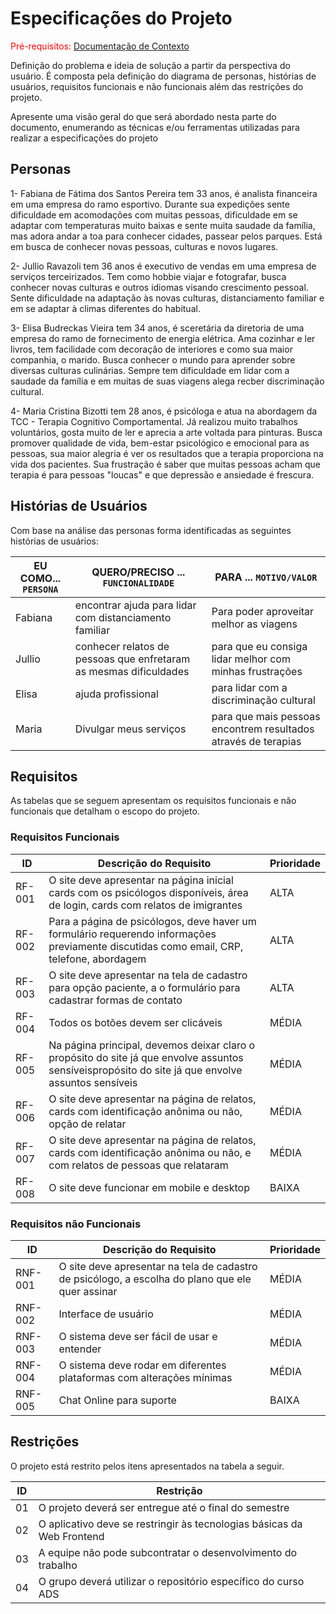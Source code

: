 # Especificações do Projeto

<span style="color:red">Pré-requisitos: <a href="1-Documentação de Contexto.md"> Documentação de Contexto</a></span>

Definição do problema e ideia de solução a partir da perspectiva do usuário. É composta pela definição do  diagrama de personas, histórias de usuários, requisitos funcionais e não funcionais além das restrições do projeto.

Apresente uma visão geral do que será abordado nesta parte do documento, enumerando as técnicas e/ou ferramentas utilizadas para realizar a especificações do projeto

## Personas

1- Fabiana de Fátima dos Santos Pereira tem 33 anos, é analista financeira em uma empresa do ramo esportivo. Durante sua expedições sente dificuldade em acomodações com muitas pessoas, dificuldade em se adaptar com temperaturas muito baixas e sente muita saudade da família, mas adora andar a toa para conhecer cidades, passear pelos parques.  Está em busca de conhecer novas pessoas, culturas e novos lugares.

2- Jullio Ravazoli tem 36 anos é executivo de vendas em uma empresa de serviços terceirizados. Tem como hobbie viajar e fotografar, busca conhecer novas culturas e outros idiomas visando crescimento pessoal.  Sente dificuldade na adaptação às novas culturas, distanciamento familiar e em se adaptar à climas diferentes do habitual.

3- Elisa Budreckas Vieira tem 34 anos, é sceretária da diretoria de uma empresa do ramo de fornecimento de energia elétrica. Ama cozinhar e ler livros, tem facilidade com decoração de interiores e como sua maior companhia, o marido. Busca conhecer o mundo para aprender sobre diversas culturas culinárias.  Sempre tem dificuldade em lidar com a saudade da família e em muitas de suas viagens alega recber discriminação cultural.  

4- Maria Cristina Bizotti tem 28 anos, é psicóloga e atua na abordagem da TCC - Terapia Cognitivo Comportamental.  Já realizou muito trabalhos voluntários, gosta muito de ler e aprecia a arte voltada para pinturas.  Busca promover qualidade de vida, bem-estar psicológico e emocional para as pessoas, sua maior alegria é ver os resultados que a terapia proporciona na vida dos pacientes.  Sua frustração é saber que muitas pessoas acham que terapia é para pessoas "loucas" e que depressão e ansiedade é frescura. 


## Histórias de Usuários

Com base na análise das personas forma identificadas as seguintes histórias de usuários:

|EU COMO... `PERSONA`| QUERO/PRECISO ... `FUNCIONALIDADE`                                       |PARA ... `MOTIVO/VALOR`                 |
|--------------------|--------------------------------------------------------------------------|----------------------------------------|
|Fabiana             | encontrar ajuda para lidar com distanciamento familiar                   | Para poder aproveitar melhor as viagens|
|Jullio              | conhecer relatos de pessoas que enfretaram as mesmas dificuldades        | para que eu consiga lidar melhor com  minhas frustrações |       
|Elisa               | ajuda profissional                                                       | para lidar com a discriminação cultural|
|Maria               | Divulgar meus serviços                                                   | para que mais pessoas encontrem resultados através de terapias |
                                                          
## Requisitos

As tabelas que se seguem apresentam os requisitos funcionais e não funcionais que detalham o escopo do projeto.

### Requisitos Funcionais

|ID    | Descrição do Requisito  | Prioridade |
|------|------------------------------------------------------|------|
|RF-001| O site deve apresentar na página inicial cards com os psicólogos disponíveis, área de login, cards com relatos de imigrantes | ALTA | 
|RF-002| Para a página de psicólogos, deve haver um formulário requerendo informações previamente discutidas como email, CRP, telefone, abordagem   | ALTA |    
|RF-003| O site deve apresentar na tela de cadastro para opção paciente, a o formulário para cadastrar formas de contato      | ALTA |
|RF-004| Todos os botões devem ser clicáveis                  | MÉDIA |
|RF-005| Na página principal, devemos deixar claro o propósito do site já que envolve assuntos sensíveispropósito do site já que envolve assuntos sensíveis | MÉDIA |
|RF-006| O site deve apresentar na página de relatos, cards com identificação anônima ou não, opção de relatar    | MÉDIA |
|RF-007| O site deve apresentar na página de relatos, cards com identificação anônima ou não, e com relatos de pessoas que relataram   | MÉDIA |         
|RF-008| O site deve funcionar em mobile e desktop            | BAIXA |
         


### Requisitos não Funcionais

|ID     | Descrição do Requisito  |Prioridade |
|-------|-------------------------------------------------------------------|-------|
|RNF-001| O site deve apresentar na tela de cadastro de psicólogo, a escolha do plano que ele quer assinar          | MÉDIA | 
|RNF-002| Interface de usuário                                              | MÉDIA | 
|RNF-003| O sistema deve ser fácil de usar e entender                       | MÉDIA | 
|RNF-004| O sistema deve rodar em diferentes plataformas com alterações mínimas    | MÉDIA | 
|RNF-005| Chat Online para suporte                                          | BAIXA | 
           

## Restrições

O projeto está restrito pelos itens apresentados na tabela a seguir.

|ID| Restrição                                                                     |
|--|-------------------------------------------------------------------------------|
|01| O projeto deverá ser entregue até o final do semestre                         |
|02| O aplicativo deve se restringir às tecnologias básicas da Web Frontend        |
|03| A equipe não pode subcontratar o desenvolvimento do trabalho                  |
|04| O grupo deverá utilizar o repositório específico do curso ADS                 |




